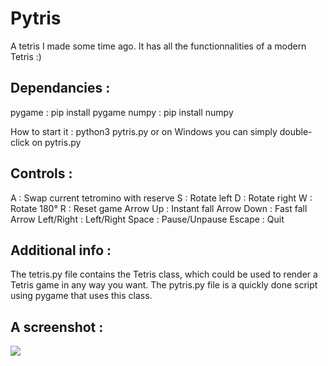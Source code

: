 # Pytris
A tetris I made some time ago. It has all the functionnalities of a modern Tetris :)

## Dependancies :
pygame : pip install pygame
numpy  : pip install numpy

How to start it :
python3 pytris.py
or on Windows you can simply double-click on pytris.py

## Controls :

A : Swap current tetromino with reserve
S : Rotate left
D : Rotate right
W : Rotate 180°
R : Reset game
Arrow Up : Instant fall
Arrow Down : Fast fall
Arrow Left/Right : Left/Right
Space : Pause/Unpause
Escape : Quit

## Additional info :
The tetris.py file contains the Tetris class, which could be used to render a Tetris game in any way you want.
The pytris.py file is a quickly done script using pygame that uses this class.

## A screenshot :

![](https://i.imgur.com/C4kiFO9.png)

